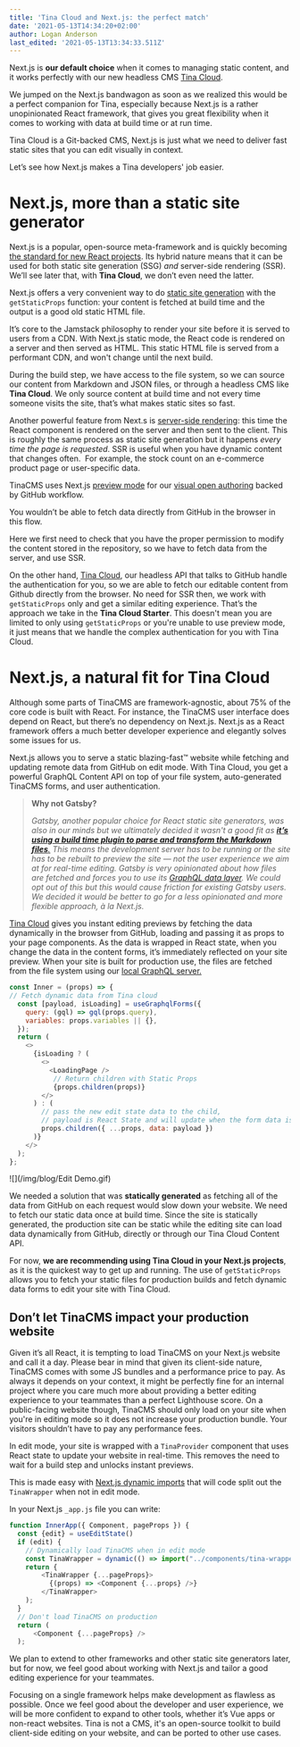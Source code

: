 ```yaml
---
title: 'Tina Cloud and Next.js: the perfect match'
date: '2021-05-13T14:34:20+02:00'
author: Logan Anderson
last_edited: '2021-05-13T13:34:33.511Z'
---
```

Next.js is **our default choice** when it comes to managing static content, and it works perfectly with our new headless CMS [Tina Cloud]().

We jumped on the Next.js bandwagon as soon as we realized this would be a perfect companion for Tina, especially because Next.js is a rather unopinionated React framework, that gives you great flexibility when it comes to working with data at build time or at run time.

Tina Cloud is a Git-backed CMS, Next.js is just what we need to deliver fast static sites that you can edit visually in context.

Let’s see how Next.js makes a Tina developers' job easier.

# Next.js, more than a static site generator

Next.js is a popular, open-source meta-framework and is quickly becoming[ the standard for new React projects](https://www.npmtrends.com/next-vs-gatsby-vs-nuxt). Its hybrid nature means that it can be used for both static site generation (SSG) _and_ server-side rendering (SSR). We’ll see later that, with **Tina Cloud**, we don’t even need the latter.

Next.js offers a very convenient way to do [static site generation](https://nextjs.org/docs/basic-features/data-fetching#getstaticprops-static-generation) with the  `getStaticProps` function: your content is fetched at build time and the output is a good old static HTML file.

It’s core to the Jamstack philosophy to render your site before it is served to users from a CDN. With Next.js static mode, the React code is rendered on a server and then served as HTML. This static HTML file is served from a performant CDN, and won't change until the next build.

During the build step, we have access to the file system, so we can source our content from Markdown and JSON files, or through a headless CMS like **Tina Cloud**. We only source content at build time and not every time someone visits the site, that’s what makes static sites so fast.

Another powerful feature from Next.s is [server-side rendering](https://nextjs.org/docs/basic-features/data-fetching#getserversideprops-server-side-rendering): this time the React component is rendered on the server and then sent to the client. This is roughly the same process as static site generation but it happens _every time the page is requested_. SSR is useful when you have dynamic content that changes often.  For example, the stock count on an e-commerce product page or user-specific data.

TinaCMS uses Next.js [preview mode](https://nextjs.org/docs/advanced-features/preview-mode) for our [visual open authoring](/blog/introducing-visual-open-authoring/) backed by GitHub workflow.

You wouldn’t be able to fetch data directly from GitHub in the browser in this flow.

Here we first need to check that you have the proper permission to modify the content stored in the repository, so we have to fetch data from the server, and use SSR.

On the other hand, [Tina Cloud](/early-access/), our headless API that talks to GitHub handle the authentication for you, so we are able to fetch our editable content from Github directly from the browser. No need for SSR then, we work with `getStaticProps` only and get a similar editing experience. That’s the approach we take in the **Tina Cloud Starter**. This doesn't mean you are limited to only using `getStaticProps` or you're unable to use preview mode, it just means that we handle the complex authentication for you with Tina Cloud.

# Next.js, a natural fit for Tina Cloud

Although some parts of TinaCMS are framework-agnostic, about 75% of the core code is built with React. For instance, the TinaCMS user interface does depend on React, but there’s no dependency on Next.js. Next.js as a React framework offers a much better developer experience and elegantly solves some issues for us.

Next.js allows you to serve a static blazing-fast™ website while fetching and updating remote data from GitHub on edit mode. With Tina Cloud, you get a powerful GraphQL Content API on top of your file system, auto-generated TinaCMS forms, and user authentication.

> **Why not Gatsby?**
>
> _Gatsby, another popular choice for React static site generators, was also in our minds but we ultimately decided it wasn't a good fit as [**it’s using a build time plugin to parse and transform the Markdown files**.](https://www.gatsbyjs.com/docs/how-to/sourcing-data/sourcing-from-the-filesystem) This means the development server has to be running or the site has to be rebuilt to preview the site — not the user experience we aim at for real-time editing. Gatsby is very opinionated about how files are fetched and forces you to use its [GraphQL data layer](https://www.gatsbyjs.com/docs/how-to/sourcing-data/sourcing-from-the-filesystem#using-gatsby-source-filesystem). We could opt out of this but this would cause friction for existing Gatsby users. We decided it would be better to go for a less opinionated and more flexible approach, à la Next.js._

[Tina Cloud](/cloud/) gives you instant editing previews by fetching the data dynamically in the browser from GitHub, loading and passing it as props to your page components. As the data is wrapped in React state, when you change the data in the content forms, it’s immediately reflected on your site preview. When your site is built for production use, the files are fetched from the file system using our [local GraphQL server.](https://tina.io/blog/using-graphql-with-the-filesystem/)

```js
const Inner = (props) => {
// Fetch dynamic data from Tina cloud
  const [payload, isLoading] = useGraphqlForms({
    query: (gql) => gql(props.query),
    variables: props.variables || {},
  });
  return (
    <>
      {isLoading ? (
        <>
          <LoadingPage />
           // Return children with Static Props
           {props.children(props)}
        </>
      ) : (
        // pass the new edit state data to the child, 
        // payload is React State and will update when the form data is updated
        props.children({ ...props, data: payload })
      )}
    </>
  );
};
```

![](/img/blog/Edit Demo.gif)

We needed a solution that was **statically generated** as fetching all of the data from GitHub on each request would slow down your website. We need to fetch our static data once at build time. Since the site is statically generated, the production site can be static while the editing site can load data dynamically from GitHub, directly or through our Tina Cloud Content API.

For now, **we are recommending using Tina Cloud in your Next.js projects**, as it is the quickest way to get up and running. The use of `getStaticProps` allows you to fetch your static files for production builds and fetch dynamic data forms to edit your site with Tina Cloud.

## Don’t let TinaCMS impact your production website

Given it’s all React, it is tempting to load TinaCMS on your Next.js website and call it a day. Please bear in mind that given its client-side nature, TinaCMS comes with some JS bundles and a performance price to pay. As always it depends on your context, it might be perfectly fine for an internal project where you care much more about providing a better editing experience to your teammates than a perfect Lighthouse score. On a public-facing website though, TinaCMS should only load on your site when you're in editing mode so it does not increase your production bundle. Your visitors shouldn’t have to pay any performance fees.

In edit mode, your site is wrapped with a `TinaProvider` component that uses React state to update your website in real-time. This removes the need to wait for a build step and unlocks instant previews.

This is made easy with [Next.js dynamic imports](https://nextjs.org/docs/advanced-features/dynamic-import#basic-usage) that will code split out the `TinaWrapper` when not in edit mode.

In your Next.js `_app.js` file you can write:

```js
function InnerApp({ Component, pageProps }) {
  const {edit} = useEditState()
  if (edit) {
    // Dynamically load TinaCMS when in edit mode 
    const TinaWrapper = dynamic(() => import("../components/tina-wrapper"));
    return {
        <TinaWrapper {...pageProps}>
          {(props) => <Component {...props} />}
        </TinaWrapper>
    );
  }
  // Don't load TinaCMS on production
  return (
      <Component {...pageProps} />
  );
```

We plan to extend to other frameworks and other static site generators later, but for now, we feel good about working with Next.js and tailor a good editing experience for your teammates.

Focusing on a single framework helps make development as flawless as possible. Once we feel good about the developer and user experience,  we will be more confident to expand to other tools, whether it’s Vue apps or non-react websites. Tina is not a CMS, it's an open-source toolkit to build client-side editing on your website, and can be ported to other use cases.